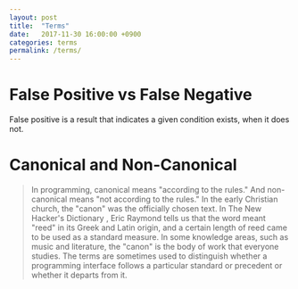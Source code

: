 ```yaml
---
layout: post
title:  "Terms"
date:   2017-11-30 16:00:00 +0900
categories: terms
permalink: /terms/
---
```


# False Positive vs False Negative

False positive is a result that indicates a given condition exists, when it does not. 

# Canonical and Non-Canonical
> In programming, canonical means "according to the rules." And non-canonical means "not according to the rules." In the early Christian church, the "canon" was the officially chosen text. In The New Hacker's Dictionary , Eric Raymond tells us that the word meant "reed" in its Greek and Latin origin, and a certain length of reed came to be used as a standard measure. In some knowledge areas, such as music and literature, the "canon" is the body of work that everyone studies.
The terms are sometimes used to distinguish whether a programming interface follows a particular standard or precedent or whether it departs from it.
